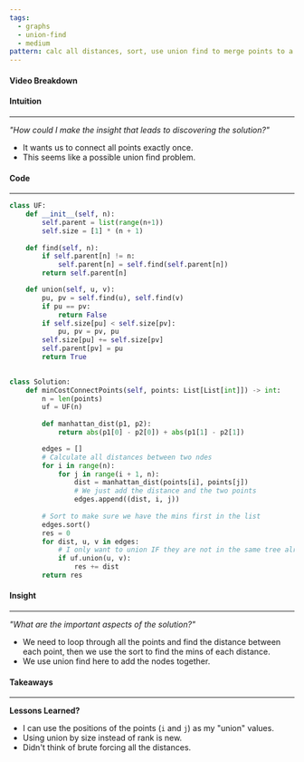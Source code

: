 ```yaml
---
tags:
  - graphs
  - union-find
  - medium
pattern: calc all distances, sort, use union find to merge points to a single graph
---
```

#### Video Breakdown


#### Intuition
---
_"How could I make the insight that leads to discovering the solution?"_
-  It wants us to connect all points exactly once.
- This seems like a possible union find problem.

#### Code
---

```python
class UF:
    def __init__(self, n):
        self.parent = list(range(n+1))
        self.size = [1] * (n + 1)
    
    def find(self, n):
        if self.parent[n] != n:
            self.parent[n] = self.find(self.parent[n])
        return self.parent[n]

    def union(self, u, v):
        pu, pv = self.find(u), self.find(v)
        if pu == pv:
            return False
        if self.size[pu] < self.size[pv]:
            pu, pv = pv, pu
        self.size[pu] += self.size[pv]
        self.parent[pv] = pu
        return True
        

class Solution:
    def minCostConnectPoints(self, points: List[List[int]]) -> int:
        n = len(points)
        uf = UF(n)
        
        def manhattan_dist(p1, p2):
            return abs(p1[0] - p2[0]) + abs(p1[1] - p2[1])

        edges = []
        # Calculate all distances between two ndes
        for i in range(n):
            for j in range(i + 1, n):
                dist = manhattan_dist(points[i], points[j])
                # We just add the distance and the two points
                edges.append((dist, i, j))
        
        # Sort to make sure we have the mins first in the list
        edges.sort()
        res = 0
        for dist, u, v in edges:
            # I only want to union IF they are not in the same tree already
            if uf.union(u, v):
                res += dist
        return res
```

#### Insight  
---
_"What are the important aspects of the solution?"_
- We need to loop through all the points and find the distance between each point, then we use the sort to find the mins of each distance.
- We use union find here to add the nodes together.

#### Takeaways
---
**Lessons Learned?**
- I can use the positions of the points (`i` and `j`) as my "union" values.
- Using union by size instead of rank is new.
- Didn't think of brute forcing all the distances.